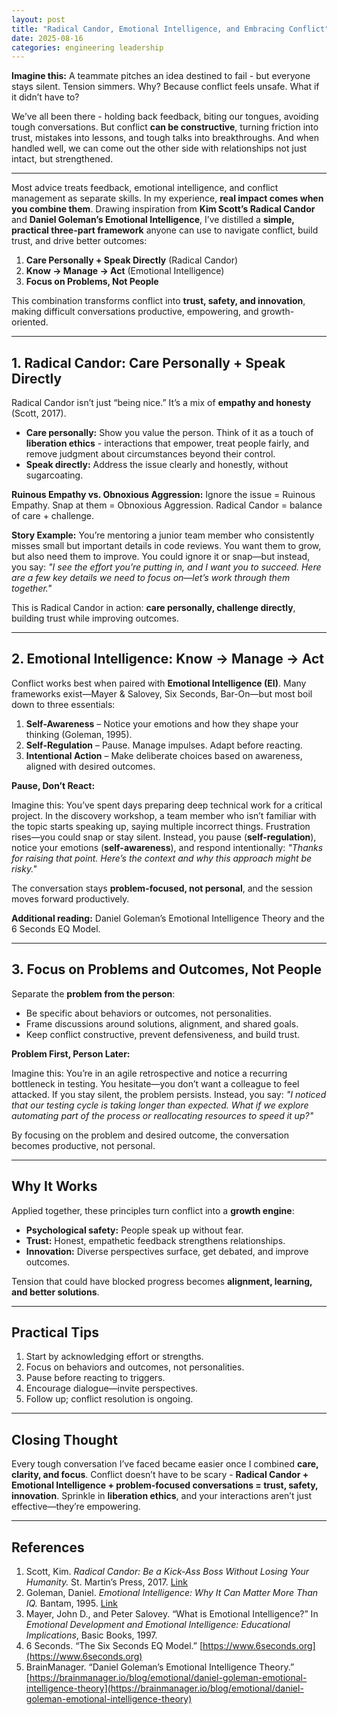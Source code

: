 ```yaml
---
layout: post
title: "Radical Candor, Emotional Intelligence, and Embracing Conflict"
date: 2025-08-16
categories: engineering leadership
---
```


**Imagine this:** A teammate pitches an idea destined to fail - but everyone stays silent. Tension simmers. Why? Because conflict feels unsafe. What if it didn’t have to?

We’ve all been there - holding back feedback, biting our tongues, avoiding tough conversations. But conflict **can be constructive**, turning friction into trust, mistakes into lessons, and tough talks into breakthroughs. And when handled well, we can come out the other side with relationships not just intact, but strengthened.

---

Most advice treats feedback, emotional intelligence, and conflict management as separate skills. In my experience, **real impact comes when you combine them**. Drawing inspiration from **Kim Scott’s Radical Candor** and **Daniel Goleman’s Emotional Intelligence**, I’ve distilled a **simple, practical three-part framework** anyone can use to navigate conflict, build trust, and drive better outcomes:

1. **Care Personally + Speak Directly** (Radical Candor)
2. **Know → Manage → Act** (Emotional Intelligence)
3. **Focus on Problems, Not People**

This combination transforms conflict into **trust, safety, and innovation**, making difficult conversations productive, empowering, and growth-oriented.

---

## **1. Radical Candor: Care Personally + Speak Directly**

Radical Candor isn’t just “being nice.” It’s a mix of **empathy and honesty** (Scott, 2017).

* **Care personally:** Show you value the person. Think of it as a touch of **liberation ethics** - interactions that empower, treat people fairly, and remove judgment about circumstances beyond their control.
* **Speak directly:** Address the issue clearly and honestly, without sugarcoating.

**Ruinous Empathy vs. Obnoxious Aggression:** Ignore the issue = Ruinous Empathy. Snap at them = Obnoxious Aggression. Radical Candor = balance of care + challenge.

**Story Example:** You’re mentoring a junior team member who consistently misses small but important details in code reviews. You want them to grow, but also need them to improve. You could ignore it or snap—but instead, you say:
*"I see the effort you’re putting in, and I want you to succeed. Here are a few key details we need to focus on—let’s work through them together."*

This is Radical Candor in action: **care personally, challenge directly**, building trust while improving outcomes.

---

## **2. Emotional Intelligence: Know → Manage → Act**

Conflict works best when paired with **Emotional Intelligence (EI)**. Many frameworks exist—Mayer & Salovey, Six Seconds, Bar-On—but most boil down to three essentials:

1. **Self-Awareness** – Notice your emotions and how they shape your thinking (Goleman, 1995).
2. **Self-Regulation** – Pause. Manage impulses. Adapt before reacting.
3. **Intentional Action** – Make deliberate choices based on awareness, aligned with desired outcomes.

**Pause, Don’t React:**

Imagine this: You’ve spent days preparing deep technical work for a critical project. In the discovery workshop, a team member who isn’t familiar with the topic starts speaking up, saying multiple incorrect things. Frustration rises—you could snap or stay silent. Instead, you pause (**self-regulation**), notice your emotions (**self-awareness**), and respond intentionally:
*"Thanks for raising that point. Here’s the context and why this approach might be risky."*

The conversation stays **problem-focused, not personal**, and the session moves forward productively.

**Additional reading:** Daniel Goleman’s Emotional Intelligence Theory and the 6 Seconds EQ Model.

---

## **3. Focus on Problems and Outcomes, Not People**

Separate the **problem from the person**:

* Be specific about behaviors or outcomes, not personalities.
* Frame discussions around solutions, alignment, and shared goals.
* Keep conflict constructive, prevent defensiveness, and build trust.

**Problem First, Person Later:**

Imagine this: You’re in an agile retrospective and notice a recurring bottleneck in testing. You hesitate—you don’t want a colleague to feel attacked. If you stay silent, the problem persists. Instead, you say:
*"I noticed that our testing cycle is taking longer than expected. What if we explore automating part of the process or reallocating resources to speed it up?"*

By focusing on the problem and desired outcome, the conversation becomes productive, not personal.

---

## **Why It Works**

Applied together, these principles turn conflict into a **growth engine**:

* **Psychological safety:** People speak up without fear.
* **Trust:** Honest, empathetic feedback strengthens relationships.
* **Innovation:** Diverse perspectives surface, get debated, and improve outcomes.

Tension that could have blocked progress becomes **alignment, learning, and better solutions**.

---

## **Practical Tips**

1. Start by acknowledging effort or strengths.
2. Focus on behaviors and outcomes, not personalities.
3. Pause before reacting to triggers.
4. Encourage dialogue—invite perspectives.
5. Follow up; conflict resolution is ongoing.

---

## **Closing Thought**

Every tough conversation I’ve faced became easier once I combined **care, clarity, and focus**. Conflict doesn’t have to be scary - **Radical Candor + Emotional Intelligence + problem-focused conversations = trust, safety, innovation**. Sprinkle in **liberation ethics**, and your interactions aren’t just effective—they’re empowering.

---

## **References**

1. Scott, Kim. *Radical Candor: Be a Kick-Ass Boss Without Losing Your Humanity.* St. Martin’s Press, 2017. [Link](https://www.amazon.com/Radical-Candor-Kick-Ass-Without-Humanity/dp/1250103509)
2. Goleman, Daniel. *Emotional Intelligence: Why It Can Matter More Than IQ.* Bantam, 1995. [Link](https://www.amazon.com/Emotional-Intelligence-Matter-More-Than/dp/055338371X)
3. Mayer, John D., and Peter Salovey. “What is Emotional Intelligence?” In *Emotional Development and Emotional Intelligence: Educational Implications*, Basic Books, 1997.
4. 6 Seconds. “The Six Seconds EQ Model.” [https://www.6seconds.org](https://www.6seconds.org)
5. BrainManager. “Daniel Goleman’s Emotional Intelligence Theory.” [https://brainmanager.io/blog/emotional/daniel-goleman-emotional-intelligence-theory](https://brainmanager.io/blog/emotional/daniel-goleman-emotional-intelligence-theory)
